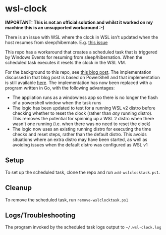 # wsl-clock

**IMPORTANT: This is not an official solution and whilst it worked on my machine this is an unsupported workaround :-)**

There is an issue with WSL where the clock in WSL isn't updated when the host resumes from sleep/hibernate. E.g. [this issue](https://github.com/microsoft/WSL/issues/4245)

This repo has a workaround that creates a scheduled task that is triggered by Windows Events for resuming from sleep/hibernation. When the scheduled task executes it resets the clock in the WSL VM.

For the background to this repo, see [this blog post](https://stuartleeks.com/posts/fixing-clock-skew-with-wsl-2/). The implementation discussed in that blog post is based on PowerShell and that implementation is still available [here](https://github.com/stuartleeks/wsl-clock/tree/powershell). The implementation has now been replaced with a program written in Go, with the following advantages:

* The appliation runs as a windowless app so there is no longer the flash of a powershell window when the task runs
* The logic has been updated to test for a running WSL v2 distro before checking whether to reset the clock (rather than _any_ running distro). This removes the potential for spinning up a WSL 2 distro when there wasn't one running (i.e. when there was no need to reset the clock)
* The logic now uses an existing running distro for executing the time checks and reset steps, rather than the default distro. This avoids situations where an extra distro may have been started, as well as avoiding issues when the default distro was configured as WSL v1

## Setup

To set up the scheduled task, clone the repo and run `add-wslclocktask.ps1`.

## Cleanup

To remove the scheduled task, run `remove-wslclocktask.ps1`

## Logs/Troubleshooting

The program invoked by the scheduled task logs output to `~/.wsl-clock.log`
